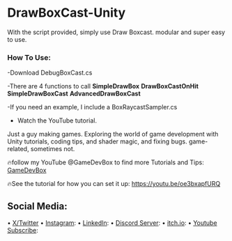 # DrawBoxCast-Unity
With the script provided, simply use Draw Boxcast. modular and super easy to use.

### How To Use:
-Download DebugBoxCast.cs

-There are 4 functions to call **SimpleDrawBox** **DrawBoxCastOnHit** **SimpleDrawBoxCast** **AdvancedDrawBoxCast**

-If you need an example, I include a BoxRaycastSampler.cs 

- Watch the YouTube tutorial.

Just a guy making games.
Exploring the world of game development with Unity tutorials, coding tips, and shader magic, and fixing bugs.
game-related, sometimes not.


🔥follow my YouTube @GameDevBox to find more Tutorials and Tips: [GameDevBox](https://www.youtube.com/channel/UCgXs2PTiL19Rv1qOn1SI7XQ)

🔥See the tutorial for how you can set it up: https://youtu.be/oe3bxapfURQ 


## Social Media: 
• [X/Twitter](https://x.com/ArianKhatiban)
• [Instagram](https://www.instagram.com/arian.khatiban):
• [LinkedIn](https://www.linkedin.com/in/arian-khatiban-49b30017a/):
• [Discord Server](https://discord.gg/8hpGqBgXmz):
• [itch.io](https://cloudtears.itch.io/):
• [Youtube Subscribe](https://www.youtube.com/channel/UCgXs2PTiL19Rv1qOn1SI7XQ?sub_confirmation=1):




